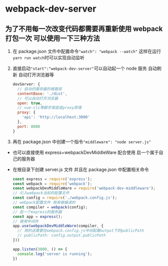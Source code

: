 # webpack-dev-server

## 为了不用每一次改变代码都需要再重新使用 webpack 打包一次 可以使用一下三种方法

1. 在 package.json 文件中配置命令`"watch": "webpack --watch"`
    这样在运行 `yarn run watch`时可以实现自动监听

2. 直接启动`"start":"webpack-dev-server"`可以自动起一个 node 服务 自动刷新 自动打开浏览器等

    ```javascript
    devServer: {
      // 启动的服务器的根路径
      contentBase: './dist',
      // 可以自动打开浏览器
      open: true,
      // vue-cli等脚手架底层proxy原理
      proxy: {
        'api': 'http://localhost:3000'
      },
      port: 8080
    }
    ```

3. 再在 package.json 中创建一个指令`"middleware": "node server.js"`

- 也可以直接使用 express+webpackDevMiddleWare 配合使用 启一个属于自己的服务器
- 在根目录下创建 server.js 文件 并且在 package.json 中配置相关命令

    ```javascript
    const express = require('express');
    const webpack = require('webpack');
    const webpackDevMiddleWare = require('webpack-dev-middleware');
    // 引入webpack当前的配置文件
    const config = require('./webpack.config.js');
    // webpack配置文件 用来做编译的
    const compiler = webpack(config);
    // 启一个express的服务器
    const app = express();
    // 使用中间件
    app.use(webpackDevMiddleWare(compiler, {
      // 用的话需要在webpack.config.js中间配置output下的publicPath
      // publicPath: config.output.publicPath
    }))

    app.listen(3000, () => {
      console.log('server is running');
    })
    ```
